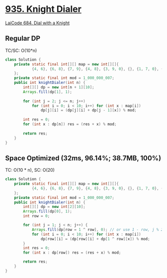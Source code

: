 # [935. Knight Dialer](https://leetcode.com/problems/knight-dialer/)

[LaiCode 684. Dial with a Knight](https://app.laicode.io/app/problem/684)

## Regular DP
TC/SC: O(10*n)
```java
class Solution {
    private static final int[][] map = new int[][]{
            {4, 6}, {6, 8}, {7, 9}, {4, 8}, {3, 9, 0}, {}, {1, 7, 0}, {2, 6}, {1, 3}, {2, 4}
    };
    private static final int mod = 1_000_000_007;
    public int knightDialer(int n) {
        int[][] dp = new int[n + 1][10];
        Arrays.fill(dp[1], 1);
        
        for (int j = 2; j <= n; j++)
            for (int i = 0; i < 10; i++) for (int x : map[i])
                dp[j][i] = (dp[j][i] + dp[j - 1][x]) % mod;
            
        int res = 0;
        for (int x : dp[n]) res = (res + x) % mod;
        
        return res;
    }
}
```

## Space Optimized (32ms, 96.14%; 38.7MB, 100%)
TC: O(10 * n), SC: O(20)
```java
class Solution {
    private static final int[][] map = new int[][]{
            {4, 6}, {6, 8}, {7, 9}, {4, 8}, {3, 9, 0}, {}, {1, 7, 0}, {2, 6}, {1, 3}, {2, 4}
    };
    private static final int mod = 1_000_000_007;
    public int knightDialer(int n) {
        int[][] dp = new int[2][10];
        Arrays.fill(dp[0], 1);
        int row = 0;

        for (int j = 1; j < n; j++) {
            Arrays.fill(dp[row = 1 ^ row], 0); // or use 1 - row, j % 2, all works
            for (int i = 0; i < 10; i++) for (int x : map[i])
                dp[row][i] = (dp[row][i] + dp[1 ^ row][x]) % mod;
        }
        int res = 0;
        for (int x : dp[row]) res = (res + x) % mod;

        return res;
    }
}
```